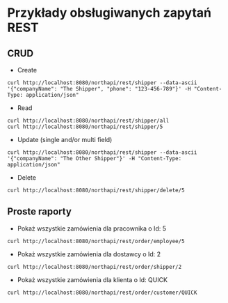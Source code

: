 # Przykłady obsługiwanych zapytań REST

## CRUD

- Create
```
curl http://localhost:8080/northapi/rest/shipper --data-ascii '{"companyName": "The Shipper", "phone": "123-456-789"}' -H "Content-Type: application/json"
```
- Read
```
curl http://localhost:8080/northapi/rest/shipper/all
curl http://localhost:8080/northapi/rest/shipper/5
```
- Update (single and/or multi field)
```
curl http://localhost:8080/northapi/rest/shipper --data-ascii '{"companyName": "The Other Shipper"}' -H "Content-Type: application/json"
```
- Delete
```
curl http://localhost:8080/northapi/rest/shipper/delete/5
```

## Proste raporty

- Pokaż wszystkie zamówienia dla pracownika o Id: 5
```
curl http://localhost:8080/northapi/rest/order/employee/5
```

- Pokaż wszystkie zamówienia dla dostawcy o Id: 2
```
curl http://localhost:8080/northapi/rest/order/shipper/2
```

- Pokaż wszystkie zamówienia dla klienta o Id: QUICK
```
curl http://localhost:8080/northapi/rest/order/customer/QUICK
```
